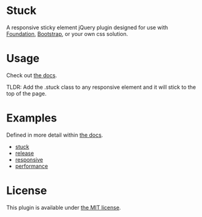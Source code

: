 # Stuck

  A responsive sticky element jQuery plugin designed for use with [Foundation](http://foundation.zurb.com/), [Bootstrap](http://getbootstrap.com/), or your own css solution.

# Usage
  Check out [the docs](http://alextaujenis.github.io/jquery-stuck/).

  TLDR: Add the .stuck class to any responsive element and it will stick to the top of the page.

# Examples

  Defined in more detail within [the docs](http://alextaujenis.github.io/jquery-stuck/).

  * [stuck](http://alextaujenis.github.io/jquery-stuck/gh-pages/example/stuck.html)
  * [release](http://alextaujenis.github.io/jquery-stuck/gh-pages/example/release.html)
  * [responsive](http://alextaujenis.github.io/jquery-stuck/gh-pages/example/responsive.html)
  * [performance](http://alextaujenis.github.io/jquery-stuck/gh-pages/example/performance.html)

# License

  This plugin is available under [the MIT license](http://opensource.org/licenses/mit-license.php).
